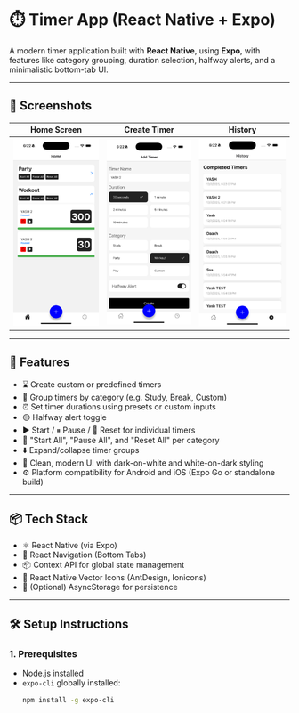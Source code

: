 # ⏱️ Timer App (React Native + Expo)

A modern timer application built with **React Native**, using **Expo**, with features like category grouping, duration selection, halfway alerts, and a minimalistic bottom-tab UI.

---

## 📱 Screenshots

| Home Screen | Create Timer | History |
|-------------|--------------|---------|
| ![Home](./assets/screenshots/Home.png) | ![Create Timer](./assets/screenshots/AddTimer.png) | ![History](./assets/screenshots/History.png) |

---

## 🚀 Features

- ⌛ Create custom or predefined timers
- 📂 Group timers by category (e.g. Study, Break, Custom)
- ⏰ Set timer durations using presets or custom inputs
- 🟡 Halfway alert toggle
- ▶️ Start / ⏸ Pause / 🔄 Reset for individual timers
- 🧠 "Start All", "Pause All", and "Reset All" per category
- ⬇️ Expand/collapse timer groups
- 🌙 Clean, modern UI with dark-on-white and white-on-dark styling
- ⚙️ Platform compatibility for Android and iOS (Expo Go or standalone build)

---

## 📦 Tech Stack

- ⚛️ React Native (via Expo)
- 🔁 React Navigation (Bottom Tabs)
- 📦 Context API for global state management
- 📱 React Native Vector Icons (AntDesign, Ionicons)
- 💾 (Optional) AsyncStorage for persistence

---

## 🛠️ Setup Instructions

### 1. Prerequisites

- Node.js installed
- `expo-cli` globally installed:  
  ```bash
  npm install -g expo-cli

